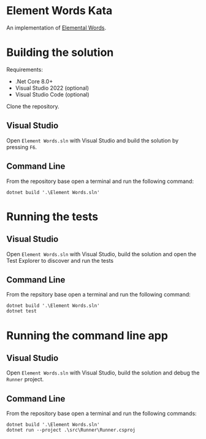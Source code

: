 # Element Words Kata

An implementation of [Elemental Words](https://www.codewars.com/kata/56fa9cd6da8ca623f9001233/train/csharp). 

# Building the solution

Requirements: 

- .Net Core 8.0+
- Visual Studio 2022 (optional)
- Visual Studio Code (optional)

Clone the repository. 

## Visual Studio

Open `Element Words.sln` with Visual Studio and build the solution by pressing `F6`.

## Command Line

From the repository base open a terminal and run the following command: 

```
dotnet build '.\Element Words.sln'
```

# Running the tests

## Visual Studio

Open `Element Words.sln` with Visual Studio, build the solution and open the Test Explorer to discover and run the tests

## Command Line

From the repsitory base open a terminal and run the following command: 

```
dotnet build '.\Element Words.sln'
dotnet test
```

# Running the command line app

## Visual Studio

Open `Element Words.sln` with Visual Studio, build the solution and debug the `Runner` project.

## Command Line

From the repository base open a terminal and run the following commands: 

```
dotnet build '.\Element Words.sln'
dotnet run --project .\src\Runner\Runner.csproj
```

